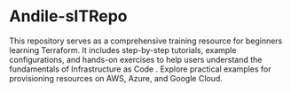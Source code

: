 # Andile-sITRepo
This repository serves as a comprehensive training resource for beginners learning Terraform. It includes step-by-step tutorials, example configurations, and hands-on exercises to help users understand the fundamentals of Infrastructure as Code . Explore practical examples for provisioning resources on AWS, Azure, and Google Cloud.
